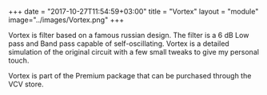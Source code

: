 +++
date = "2017-10-27T11:54:59+03:00"
title = "Vortex"
layout = "module"
image="../images/Vortex.png"
+++


Vortex is filter based on a famous russian design. The filter is a 6 dB Low pass and Band pass capable of self-oscillating. Vortex is a detailed simulation of the original circuit with a few small tweaks to give my personal touch.

Vortex is part of the Premium package that can be purchased through the VCV store.







